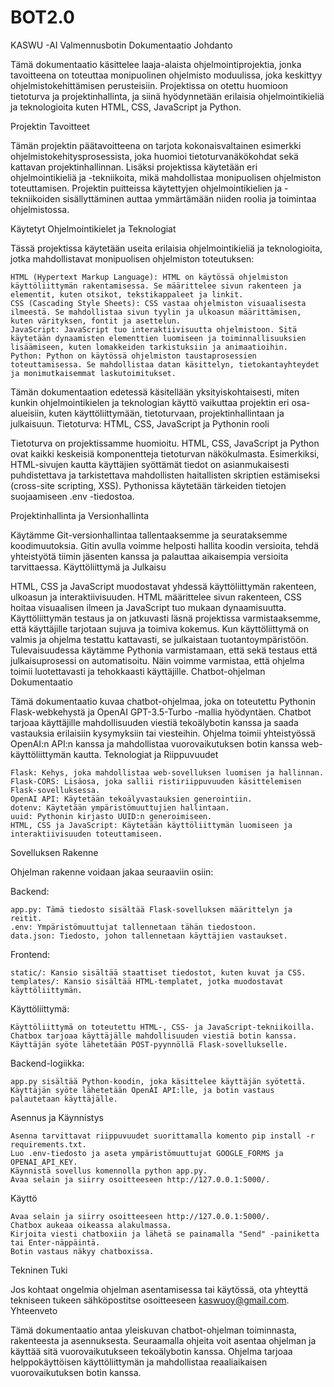 # BOT2.0

KASWU -AI Valmennusbotin Dokumentaatio
Johdanto

Tämä dokumentaatio käsittelee laaja-alaista ohjelmointiprojektia, jonka tavoitteena on toteuttaa monipuolinen ohjelmisto moduulissa, joka keskittyy ohjelmistokehittämisen perusteisiin. Projektissa on otettu huomioon tietoturva ja projektinhallinta, ja siinä hyödynnetään erilaisia ohjelmointikieliä ja teknologioita kuten HTML, CSS, JavaScript ja Python.

Projektin Tavoitteet

Tämän projektin päätavoitteena on tarjota kokonaisvaltainen esimerkki ohjelmistokehitysprosessista, joka huomioi tietoturvanäkökohdat sekä kattavan projektinhallinnan. Lisäksi projektissa käytetään eri ohjelmointikieliä ja -tekniikoita, mikä mahdollistaa monipuolisen ohjelmiston toteuttamisen. Projektin puitteissa käytettyjen ohjelmointikielien ja -tekniikoiden sisällyttäminen auttaa ymmärtämään niiden roolia ja toimintaa ohjelmistossa.

Käytetyt Ohjelmointikielet ja Teknologiat

Tässä projektissa käytetään useita erilaisia ohjelmointikieliä ja teknologioita, jotka mahdollistavat monipuolisen ohjelmiston toteutuksen:

    HTML (Hypertext Markup Language): HTML on käytössä ohjelmiston käyttöliittymän rakentamisessa. Se määrittelee sivun rakenteen ja elementit, kuten otsikot, tekstikappaleet ja linkit.
    CSS (Cascading Style Sheets): CSS vastaa ohjelmiston visuaalisesta ilmeestä. Se mahdollistaa sivun tyylin ja ulkoasun määrittämisen, kuten värityksen, fontit ja asettelun.
    JavaScript: JavaScript tuo interaktiivisuutta ohjelmistoon. Sitä käytetään dynaamisten elementtien luomiseen ja toiminnallisuuksien lisäämiseen, kuten lomakkeiden tarkistuksiin ja animaatioihin.
    Python: Python on käytössä ohjelmiston taustaprosessien toteuttamisessa. Se mahdollistaa datan käsittelyn, tietokantayhteydet ja monimutkaisemmat laskutoimitukset.

Tämän dokumentaation edetessä käsitellään yksityiskohtaisesti, miten kunkin ohjelmointikielen ja teknologian käyttö vaikuttaa projektin eri osa-alueisiin, kuten käyttöliittymään, tietoturvaan, projektinhallintaan ja julkaisuun.
Tietoturva: HTML, CSS, JavaScript ja Pythonin rooli

Tietoturva on projektissamme huomioitu. HTML, CSS, JavaScript ja Python ovat kaikki keskeisiä komponentteja tietoturvan näkökulmasta. Esimerkiksi, HTML-sivujen kautta käyttäjien syöttämät tiedot on asianmukaisesti puhdistettava ja tarkistettava mahdollisten haitallisten skriptien estämiseksi (cross-site scripting, XSS). Pythonissa käytetään tärkeiden tietojen suojaamiseen .env -tiedostoa.

Projektinhallinta ja Versionhallinta

Käytämme Git-versionhallintaa tallentaaksemme ja seurataksemme koodimuutoksia. Gitin avulla voimme helposti hallita koodin versioita, tehdä yhteistyötä tiimin jäsenten kanssa ja palauttaa aikaisempia versioita tarvittaessa.
Käyttöliittymä ja Julkaisu

HTML, CSS ja JavaScript muodostavat yhdessä käyttöliittymän rakenteen, ulkoasun ja interaktiivisuuden. HTML määrittelee sivun rakenteen, CSS hoitaa visuaalisen ilmeen ja JavaScript tuo mukaan dynaamisuutta. Käyttöliittymän testaus ja on jatkuvasti läsnä projektissa varmistaaksemme, että käyttäjille tarjotaan sujuva ja toimiva kokemus. Kun käyttöliittymä on valmis ja ohjelma testattu kattavasti, se julkaistaan tuotantoympäristöön. Tulevaisuudessa käytämme Pythonia varmistamaan, että sekä testaus että julkaisuprosessi on automatisoitu. Näin voimme varmistaa, että ohjelma toimii luotettavasti ja tehokkaasti käyttäjille.
Chatbot-ohjelman Dokumentaatio

Tämä dokumentaatio kuvaa chatbot-ohjelmaa, joka on toteutettu Pythonin Flask-webkehystä ja OpenAI GPT-3.5-Turbo -mallia hyödyntäen. Chatbot tarjoaa käyttäjille mahdollisuuden viestiä tekoälybotin kanssa ja saada vastauksia erilaisiin kysymyksiin tai viesteihin. Ohjelma toimii yhteistyössä OpenAI:n API:n kanssa ja mahdollistaa vuorovaikutuksen botin kanssa web-käyttöliittymän kautta.
Teknologiat ja Riippuvuudet

    Flask: Kehys, joka mahdollistaa web-sovelluksen luomisen ja hallinnan.
    Flask-CORS: Lisäosa, joka sallii ristiriippuvuuden käsittelemisen Flask-sovelluksessa.
    OpenAI API: Käytetään tekoälyvastauksien generointiin.
    dotenv: Käytetään ympäristömuuttujien hallintaan.
    uuid: Pythonin kirjasto UUID:n generoimiseen.
    HTML, CSS ja JavaScript: Käytetään käyttöliittymän luomiseen ja interaktiivisuuden toteuttamiseen.

Sovelluksen Rakenne

Ohjelman rakenne voidaan jakaa seuraaviin osiin:

Backend:

    app.py: Tämä tiedosto sisältää Flask-sovelluksen määrittelyn ja reitit.
    .env: Ympäristömuuttujat tallennetaan tähän tiedostoon.
    data.json: Tiedosto, johon tallennetaan käyttäjien vastaukset.

Frontend:

    static/: Kansio sisältää staattiset tiedostot, kuten kuvat ja CSS.
    templates/: Kansio sisältää HTML-templatet, jotka muodostavat käyttöliittymän.

Käyttöliittymä:

    Käyttöliittymä on toteutettu HTML-, CSS- ja JavaScript-tekniikoilla.
    Chatbox tarjoaa käyttäjälle mahdollisuuden viestiä botin kanssa.
    Käyttäjän syöte lähetetään POST-pyynnöllä Flask-sovellukselle.

Backend-logiikka:

    app.py sisältää Python-koodin, joka käsittelee käyttäjän syötettä.
    Käyttäjän syöte lähetetään OpenAI API:lle, ja botin vastaus palautetaan käyttäjälle.

Asennus ja Käynnistys

    Asenna tarvittavat riippuvuudet suorittamalla komento pip install -r requirements.txt.
    Luo .env-tiedosto ja aseta ympäristömuuttujat GOOGLE_FORMS ja OPENAI_API_KEY.
    Käynnistä sovellus komennolla python app.py.
    Avaa selain ja siirry osoitteeseen http://127.0.0.1:5000/.

Käyttö

    Avaa selain ja siirry osoitteeseen http://127.0.0.1:5000/.
    Chatbox aukeaa oikeassa alakulmassa.
    Kirjoita viesti chatboxiin ja lähetä se painamalla "Send" -painiketta tai Enter-näppäintä.
    Botin vastaus näkyy chatboxissa.

Tekninen Tuki

Jos kohtaat ongelmia ohjelman asentamisessa tai käytössä, ota yhteyttä tekniseen tukeen sähköpostitse osoitteeseen kaswuoy@gmail.com.
Yhteenveto

Tämä dokumentaatio antaa yleiskuvan chatbot-ohjelman toiminnasta, rakenteesta ja asennuksesta. Seuraamalla ohjeita voit asentaa ohjelman ja käyttää sitä vuorovaikutukseen tekoälybotin kanssa. Ohjelma tarjoaa helppokäyttöisen käyttöliittymän ja mahdollistaa reaaliaikaisen vuorovaikutuksen botin kanssa.
